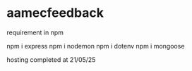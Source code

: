 # aamecfeedback

requirement in npm 

npm i express
npm i nodemon
npm i dotenv
npm i mongoose


hosting completed at 21/05/25